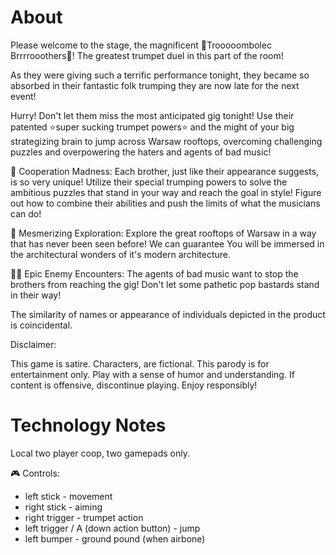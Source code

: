 # About
Please welcome to the stage, the magnificent 🎺Trooooombolec Brrrrooothers🎺! The greatest trumpet duel in this part of the room!

As they were giving such a terrific performance tonight, they became so absorbed in their fantastic folk trumping they are now late for the next event!

Hurry! Don't let them miss the most anticipated gig tonight! Use their patented ⭐super sucking trumpet powers⭐ and the might of your big strategizing brain to jump across Warsaw rooftops, overcoming challenging puzzles and overpowering the haters and agents of bad music!

🎺 Cooperation Madness:
Each brother, just like their appearance suggests, is so very unique! Utilize their special trumping powers to solve the ambitious puzzles that stand in your way and reach the goal in style! Figure out how to combine their abilities and push the limits of what the musicians can do!

🏢 Mesmerizing Exploration:
Explore the great rooftops of Warsaw in a way that has never been seen before! We can guarantee You will be immersed in the architectural wonders of it's modern architecture.

🦹‍♂️ Epic Enemy Encounters:
The agents of bad music want to stop the brothers from reaching the gig! Don't let some pathetic pop bastards stand in their way!


The similarity of names or appearance of individuals depicted in the product is coincidental.

Disclaimer:

This game is satire. Characters, are fictional. This parody is for entertainment only. Play with a sense of humor and understanding. If content is offensive, discontinue playing. Enjoy responsibly!

# Technology Notes
Local two player coop, two gamepads only.

🎮 Controls:
* left stick - movement
* right stick - aiming
* right trigger - trumpet action
* left trigger / A (down action button) - jump
* left bumper - ground pound (when airbone)
